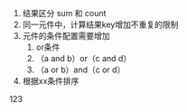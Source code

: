 1. 结果区分 sum 和 count
2. 同一元件中，计算结果key增加不重复的限制
3. 元件的条件配置需要增加
   1. or条件
   2. （a and b）or（c and d）
   3. （a or b）and（c or d）
4. 根据xx条件排序

123